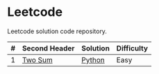 # Leetcode
Leetcode solution code repository.

| #  | Second Header | Solution | Difficulty|
| -  | ------------- |----------|-----------|
| 1  | [Two Sum](https://leetcode.com/problems/two-sum/description/)|[Python](https://github.com/shashwathuday/Leetcode/tree/main/Solutions/TwoSum)|Easy|

